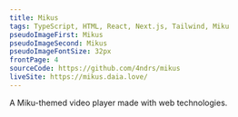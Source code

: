 ```yaml
---
title: Mikus
tags: TypeScript, HTML, React, Next.js, Tailwind, Miku
pseudoImageFirst: Mikus
pseudoImageSecond: Mikus
pseudoImageFontSize: 32px
frontPage: 4
sourceCode: https://github.com/4ndrs/mikus
liveSite: https://mikus.daia.love/
---
```

A Miku-themed video player made with web technologies.
